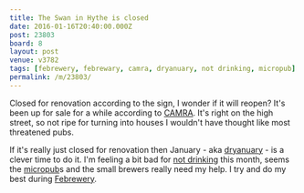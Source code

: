 ```yaml
---
title: The Swan in Hythe is closed
date: 2016-01-16T20:40:00.000Z
post: 23803
board: 8
layout: post
venue: v3782
tags: [febrewery, febrewary, camra, dryanuary, not drinking, micropub]
permalink: /m/23803/
---
```

Closed for renovation according to the sign, I wonder if it will reopen? It's been up for sale for a while according to <a href="/wiki/camra">CAMRA</a>. It's right on the high street, so not ripe for turning into houses I wouldn't have thought like most threatened pubs.

If it's really just closed for renovation then January - aka <a href="/wiki/dryanuary">dryanuary</a> - is a clever time to do it. I'm feeling a bit bad for <a href="/wiki/not+drinking">not drinking</a> this month, seems the <a href="/wiki/micropub">micropub</a>s and the small brewers really need my help. I try and do my best during <a href="/wiki/febrewery">Febrewery</a>.
